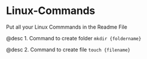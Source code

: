 # Linux-Commands

Put all your Linux Commmands in the Readme File


@desc 1. Command to create folder
```mkdir {foldername}```

@desc 2. Command to create file
```touch {filename}```
